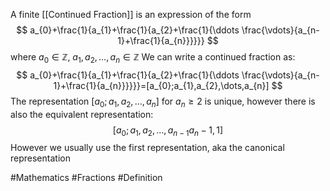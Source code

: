 A finite [[Continued Fraction]] is an expression of the form
$$
a_{0}+\frac{1}{a_{1}+\frac{1}{a_{2}+\frac{1}{\ddots \frac{\vdots}{a_{n-1}+\frac{1}{a_{n}}}}}}
$$
where $a_{0}\in\mathbb{Z}$, $a_{1},a_{2},\dots,a_{n}\in\mathbb{Z}$
We can write a continued fraction as: 
$$
a_{0}+\frac{1}{a_{1}+\frac{1}{a_{2}+\frac{1}{\ddots \frac{\vdots}{a_{n-1}+\frac{1}{a_{n}}}}}}=[a_{0};a_{1},a_{2},\dots,a_{n}]
$$
The representation $[a_{0};a_{1},a_{2},\dots,a_{n}]$ for $a_{n}\geq 2$ is unique, however there is also the equivalent representation:
$$
[a_{0};a_{1},a_{2},\dots,a_{n-1}a_{n}-1, 1]
$$
However we usually use the first representation, aka the canonical representation

#Mathematics #Fractions #Definition